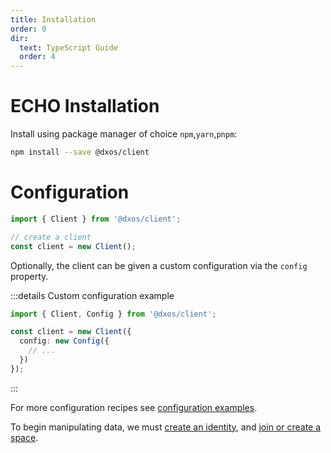 ```yaml
---
title: Installation
order: 0
dir:
  text: TypeScript Guide
  order: 4
---
```


# ECHO Installation

Install using package manager of choice `npm`,`yarn`,`pnpm`:

```bash
npm install --save @dxos/client
```

# Configuration

```ts file=./snippets/create-client.ts#L5-
import { Client } from '@dxos/client';

// create a client
const client = new Client();
```

Optionally, the client can be given a custom configuration via the `config` property.

\:::details Custom configuration example

```ts file=./snippets/create-client-with-options.ts#L5-
import { Client, Config } from '@dxos/client';

const client = new Client({
  config: new Config({
    // ...
  })
});
```

\:::

For more configuration recipes see [configuration examples](config).

To begin manipulating data, we must [create an identity](identity), and [join or create a space](spaces).
